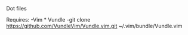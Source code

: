 Dot files


Requires:
-Vim
	* Vundle
		-git clone https://github.com/VundleVim/Vundle.vim.git ~/.vim/bundle/Vundle.vim

